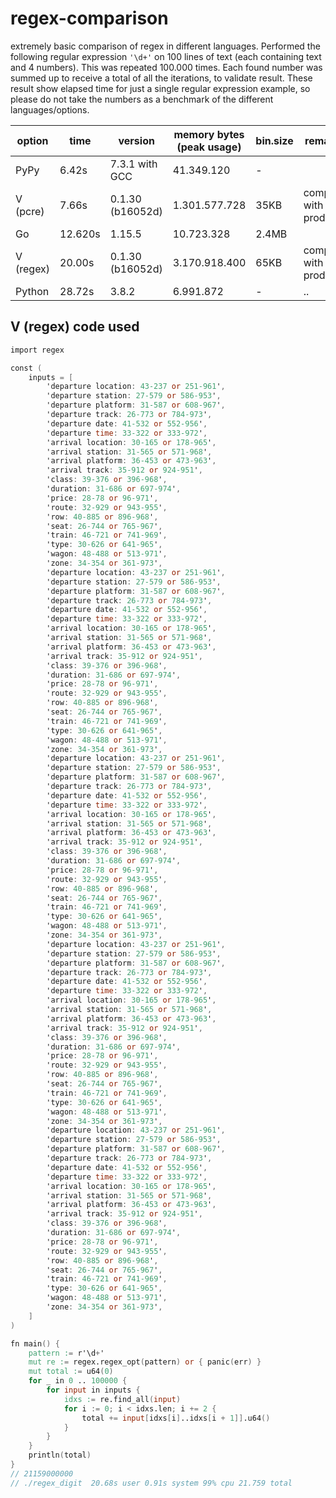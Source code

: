 # regex-comparison
extremely basic comparison of regex in different languages.
Performed the following regular expression `'\d+'` on 100 lines of text (each containing text and 4 numbers). This was repeated 100.000 times.
Each found number was summed up to receive a total of all the iterations, to validate result.
These result show elapsed time for just a single regular expression example, so please do not take the numbers as a benchmark of the different languages/options.

| option        | time   | version           | memory bytes (peak usage)|bin.size|remarks|
|---------------|--------|-------------------|--------------------------|--------|-------|
| PyPy          |  6.42s| 7.3.1 with GCC    |41.349.120|-||
| V (pcre)      |  7.66s| 0.1.30 (b16052d)  | 1.301.577.728|35KB|compiled with -prod|
| Go            | 12.620s| 1.15.5            |10.723.328|2.4MB | |
| V (regex)     | 20.00s| 0.1.30 (b16052d)  | 3.170.918.400 | 65KB | compiled with -prod
| Python        | 28.72s| 3.8.2             | 6.991.872 |- |..|               



## V (regex) code used
```V
import regex

const (
	inputs = [
		'departure location: 43-237 or 251-961',
		'departure station: 27-579 or 586-953',
		'departure platform: 31-587 or 608-967',
		'departure track: 26-773 or 784-973',
		'departure date: 41-532 or 552-956',
		'departure time: 33-322 or 333-972',
		'arrival location: 30-165 or 178-965',
		'arrival station: 31-565 or 571-968',
		'arrival platform: 36-453 or 473-963',
		'arrival track: 35-912 or 924-951',
		'class: 39-376 or 396-968',
		'duration: 31-686 or 697-974',
		'price: 28-78 or 96-971',
		'route: 32-929 or 943-955',
		'row: 40-885 or 896-968',
		'seat: 26-744 or 765-967',
		'train: 46-721 or 741-969',
		'type: 30-626 or 641-965',
		'wagon: 48-488 or 513-971',
		'zone: 34-354 or 361-973',
		'departure location: 43-237 or 251-961',
		'departure station: 27-579 or 586-953',
		'departure platform: 31-587 or 608-967',
		'departure track: 26-773 or 784-973',
		'departure date: 41-532 or 552-956',
		'departure time: 33-322 or 333-972',
		'arrival location: 30-165 or 178-965',
		'arrival station: 31-565 or 571-968',
		'arrival platform: 36-453 or 473-963',
		'arrival track: 35-912 or 924-951',
		'class: 39-376 or 396-968',
		'duration: 31-686 or 697-974',
		'price: 28-78 or 96-971',
		'route: 32-929 or 943-955',
		'row: 40-885 or 896-968',
		'seat: 26-744 or 765-967',
		'train: 46-721 or 741-969',
		'type: 30-626 or 641-965',
		'wagon: 48-488 or 513-971',
		'zone: 34-354 or 361-973',
		'departure location: 43-237 or 251-961',
		'departure station: 27-579 or 586-953',
		'departure platform: 31-587 or 608-967',
		'departure track: 26-773 or 784-973',
		'departure date: 41-532 or 552-956',
		'departure time: 33-322 or 333-972',
		'arrival location: 30-165 or 178-965',
		'arrival station: 31-565 or 571-968',
		'arrival platform: 36-453 or 473-963',
		'arrival track: 35-912 or 924-951',
		'class: 39-376 or 396-968',
		'duration: 31-686 or 697-974',
		'price: 28-78 or 96-971',
		'route: 32-929 or 943-955',
		'row: 40-885 or 896-968',
		'seat: 26-744 or 765-967',
		'train: 46-721 or 741-969',
		'type: 30-626 or 641-965',
		'wagon: 48-488 or 513-971',
		'zone: 34-354 or 361-973',
		'departure location: 43-237 or 251-961',
		'departure station: 27-579 or 586-953',
		'departure platform: 31-587 or 608-967',
		'departure track: 26-773 or 784-973',
		'departure date: 41-532 or 552-956',
		'departure time: 33-322 or 333-972',
		'arrival location: 30-165 or 178-965',
		'arrival station: 31-565 or 571-968',
		'arrival platform: 36-453 or 473-963',
		'arrival track: 35-912 or 924-951',
		'class: 39-376 or 396-968',
		'duration: 31-686 or 697-974',
		'price: 28-78 or 96-971',
		'route: 32-929 or 943-955',
		'row: 40-885 or 896-968',
		'seat: 26-744 or 765-967',
		'train: 46-721 or 741-969',
		'type: 30-626 or 641-965',
		'wagon: 48-488 or 513-971',
		'zone: 34-354 or 361-973',
		'departure location: 43-237 or 251-961',
		'departure station: 27-579 or 586-953',
		'departure platform: 31-587 or 608-967',
		'departure track: 26-773 or 784-973',
		'departure date: 41-532 or 552-956',
		'departure time: 33-322 or 333-972',
		'arrival location: 30-165 or 178-965',
		'arrival station: 31-565 or 571-968',
		'arrival platform: 36-453 or 473-963',
		'arrival track: 35-912 or 924-951',
		'class: 39-376 or 396-968',
		'duration: 31-686 or 697-974',
		'price: 28-78 or 96-971',
		'route: 32-929 or 943-955',
		'row: 40-885 or 896-968',
		'seat: 26-744 or 765-967',
		'train: 46-721 or 741-969',
		'type: 30-626 or 641-965',
		'wagon: 48-488 or 513-971',
		'zone: 34-354 or 361-973',
	]
)

fn main() {
	pattern := r'\d+'
	mut re := regex.regex_opt(pattern) or { panic(err) }
	mut total := u64(0)
	for _ in 0 .. 100000 {
		for input in inputs {
			idxs := re.find_all(input)
			for i := 0; i < idxs.len; i += 2 {
				total += input[idxs[i]..idxs[i + 1]].u64()
			}
		}
	}
	println(total)
}
// 21159000000
// ./regex_digit  20.68s user 0.91s system 99% cpu 21.759 total
```